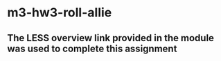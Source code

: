 # m3-hw3-roll-allie
## The LESS overview link provided in the module was used to complete this assignment 
